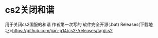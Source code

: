 # cs2关闭和谐
用于关闭cs2国服的和谐
作者第一次写的
软件完全开源(.bat)
Releases(下载地址):https://github.com/jian-g14/cs2-/releases/tag/cs2
